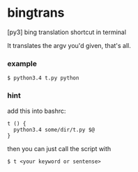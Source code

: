 # bingtrans
[py3] bing translation shortcut in terminal  
  
It translates the argv you'd given, that's all.

### example  
```
$ python3.4 t.py python
```

### hint
add this into bashrc:
```
t () {
  python3.4 some/dir/t.py $@
}
```
then you can just call the script with
```
$ t <your keyword or sentense>
```
